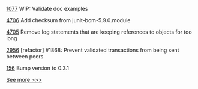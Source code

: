 
[1077](https://github.com/hyperledger/solang/pull/1077) WIP: Validate doc examples

[4706](https://github.com/hyperledger/besu/pull/4706) Add checksum from junit-bom-5.9.0.module

[4705](https://github.com/hyperledger/besu/pull/4705) Remove log statements that are keeping references to objects for too long

[2956](https://github.com/hyperledger/iroha/pull/2956) [refactor] #1868: Prevent validated transactions from being sent between peers

[156](https://github.com/hyperledger/fabric-protos/pull/156) Bump version to 0.3.1


[See more >>>](https://start-here.hyperledger.org/pull-requests)
